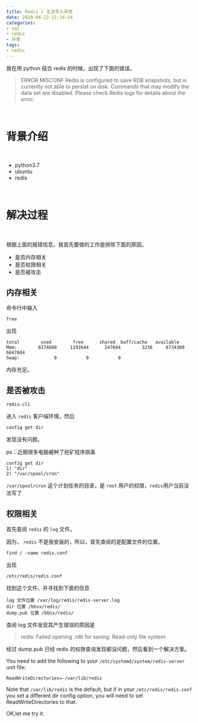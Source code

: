 ```yaml
---
title: Redis | 无法写入异常
date: 2020-04-23 11:34:24
categories:
- sql
- redis
- 异常
tags:
- redis
---
```

我在用 python 结合 redis 的时候，出现了下面的错误。

>ERROR MISCONF Redis is configured to save RDB snapshots, but is currently not able to persist on disk. Commands that may modify the data set are disabled. Please check Redis logs for details about the error.

<!-- more -->

<br/>

# 背景介绍

<br/>

- python3.7
- ubuntu
- redis

<br/>

# 解决过程

<br/>

根据上面的报错信息，我首先要做的工作是排除下面的原因。

- 是否内存相关
- 是否权限相关
- 是否被攻击

## 内存相关

命令行中输入

	free

出现

	total        used        free      shared  buff/cache   available
	Mem:        8174688     1192644      247684        3236     6734360     6647604
	Swap:             0           0           0

内存充足。

## 是否被攻击

	redis-cli

进入 `redis` 客户端环境，然后

	config get dir

发现没有问题。

ps：近期很多电脑被种了挖矿程序病毒

	config get dir
	1) "dir"
	2) "/var/spool/cron"


`/var/spool/cron` 这个计划任务的目录，是 `root` 用户的权限，`redis`用户当前没法写了

## 权限相关

首先查阅 `redis` 的 `log` 文件。

因为， `redis` 不是我安装的，所以，首先查阅的是配置文件的位置。

	find / -name redis.conf

出现

	/etc/redis/redis.conf

找到这个文件，并寻找到下面的信息

	log 文件位置 /var/log/redis/redis-server.log
	dir 位置 /bbsx/redis/
	dump.pub 位置 /bbsx/redis/

查阅 log 文件发现其产生错误的原因是

>redis: Failed opening .rdb for saving: Read-only file system

经过 dump.pub 已经 redis 的权限查询发现都没问题，然后看到一个解决方案。

You need to add the following to your `/etc/systemd/system/redis-server` unit file:

	ReadWriteDirectories=-/var/lib/redis

Note that `/var/lib/redis` is the default, but if in your `/etc/redis/redis.conf` you set a different dir config option, you will need to set ReadWriteDirectories to that.

OK,let me try it.





